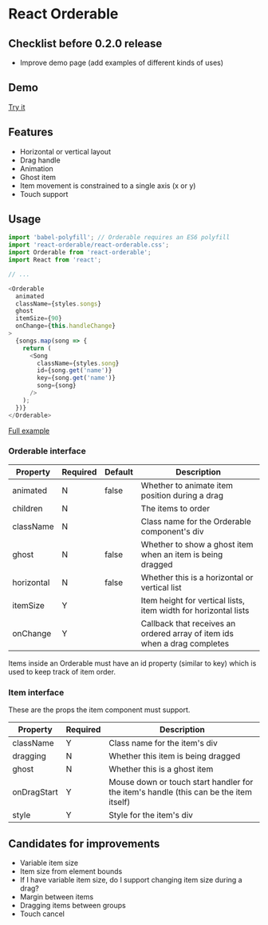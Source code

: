 # React Orderable
## Checklist before 0.2.0 release
- Improve demo page (add examples of different kinds of uses)

## Demo
[Try it](http://clariussystems.github.io/react-orderable)

## Features
- Horizontal or vertical layout
- Drag handle
- Animation
- Ghost item
- Item movement is constrained to a single axis (x or y)
- Touch support

## Usage
```javascript
import 'babel-polyfill'; // Orderable requires an ES6 polyfill
import 'react-orderable/react-orderable.css';
import Orderable from 'react-orderable';
import React from 'react';

// ...

<Orderable
  animated
  className={styles.songs}
  ghost
  itemSize={90}
  onChange={this.handleChange}
>
  {songs.map(song => {
    return (
      <Song
        className={styles.song}
        id={song.get('name')}
        key={song.get('name')}
        song={song}
      />
    );
  })}
</Orderable>
```

[Full example](https://github.com/clariussystems/react-orderable/blob/master/app/welcome/containers/Welcome.js)

### Orderable interface

| Property | Required | Default | Description |
| --- | --- | --- | --- |
| animated | N | false | Whether to animate item position during a drag |
| children | N | | The items to order |
| className | N | | Class name for the Orderable component's div |
| ghost | N | false | Whether to show a ghost item when an item is being dragged |
| horizontal | N | false | Whether this is a horizontal or vertical list |
| itemSize | Y | | Item height for vertical lists, item width for horizontal lists |
| onChange | Y | | Callback that receives an ordered array of item ids when a drag completes |

Items inside an Orderable must have an id property (similar to key) which is used to keep track of item order.

### Item interface

These are the props the item component must support.

| Property | Required | Description |
| --- | --- | --- |
| className | Y | Class name for the item's div |
| dragging | N | Whether this item is being dragged |
| ghost | N | Whether this is a ghost item |
| onDragStart | Y | Mouse down or touch start handler for the item's handle (this can be the item itself) |
| style | Y | Style for the item's div |

## Candidates for improvements
- Variable item size
- Item size from element bounds
- If I have variable item size, do I support changing item size during a drag?
- Margin between items
- Dragging items between groups
- Touch cancel
